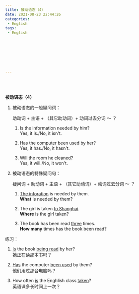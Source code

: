 ```yaml
---
title: 被动语态（4）
date: 2021-08-23 22:44:26
categories:
 - English
tags:
 - English








---
```


<br>
<br>



**被动语态（4）**

1. 被动语态的一般疑问词：

    助动词 + 主语 + （其它助动词）+ 动词过去分词 ～ ？

    1. Is the information needed by him?  
        Yes, it is./No, it isn't.

    2. Has the computer been used by her?  
        Yes, it has./No, it hasn't.

    3. Will the room he cleaned?  
        Yes, it will./No, it won't.

2. 被动语态的特殊疑问句：

    疑问词 + 助动词 + 主语 + （其它助动词）+ 动词过去分词 ～ ？

    1. <u>The inforation</u> is needed by them.  
        **What** is needed by them?

    2. The girl is taken <u>to Shanghai</u>.  
        **Where** is the girl taken?

    1. The book has been read <u>three</u> times.  
        **How many** times has the book been read?

练习：

1. <u>Is</u> the book <u>being read</u> by her?  
    她正在读那本书吗？

1. <u>Has</u> the computer <u>been used</u> by them?  
    他们用过那台电脑吗？

1. How often <u>is</u> the Enghlish class <u>taken</u>?  
    英语课多长时间上一次？
        

